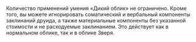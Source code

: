 Количество применений умения «Дикий облик» не ограничено. Кроме того, вы можете игнорировать соматический и вербальный компоненты заклинаний друида, а также материальные компоненты без указанной стоимости и не расходуемые заклинанием. Это действует как в нормальном облике, так и в облике Зверя.